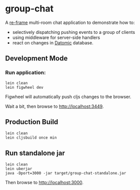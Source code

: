 # group-chat

A [re-frame](https://github.com/Day8/re-frame) multi-room chat application to demonstrate how to:

* selectively dispatching pushing events to a group of clients
* using middleware for server-side handlers
* react on changes in [Datomic](http://www.datomic.com) database.

## Development Mode

### Run application:

```
lein clean
lein figwheel dev
```

Figwheel will automatically push cljs changes to the browser.

Wait a bit, then browse to [http://localhost:3449](http://localhost:3449).

## Production Build

```
lein clean
lein cljsbuild once min
```

## Run standalone jar

```
lein clean
lein uberjar
java -Dport=3000 -jar target/group-chat-standalone.jar
```
Then browse to [http://localhost:3000](http://localhost:3000).